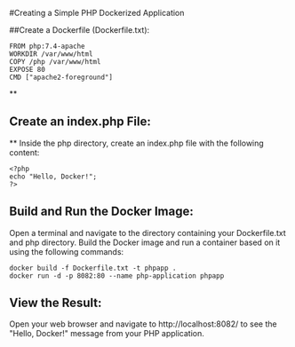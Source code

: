 
#Creating a Simple PHP Dockerized Application

##Create a Dockerfile (Dockerfile.txt):

```
FROM php:7.4-apache
WORKDIR /var/www/html
COPY /php /var/www/html
EXPOSE 80
CMD ["apache2-foreground"]
```
**
## Create an index.php File:
**
Inside the php directory, create an index.php file with the following content:

```
<?php
echo "Hello, Docker!";
?>
```
## Build and Run the Docker Image:

Open a terminal and navigate to the directory containing your Dockerfile.txt and php directory. Build the Docker image and run a container based on it using the following commands:

```
docker build -f Dockerfile.txt -t phpapp .
docker run -d -p 8082:80 --name php-application phpapp
```
## View the Result:

Open your web browser and navigate to http://localhost:8082/ to see the "Hello, Docker!" message from your PHP application.



